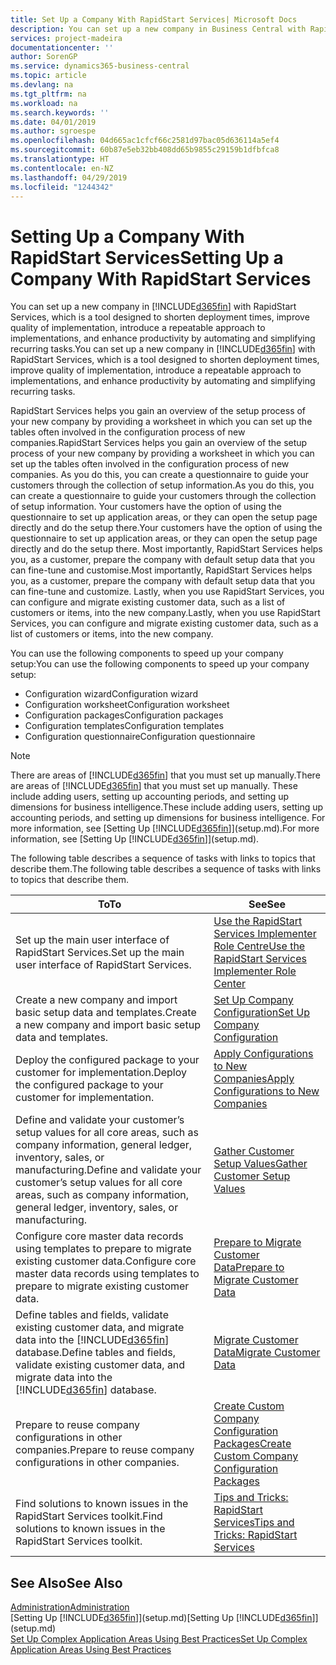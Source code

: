 ```yaml
---
title: Set Up a Company With RapidStart Services| Microsoft Docs
description: You can set up a new company in Business Central with RapidStart services, which is a tool designed to shorten deployment times, improve quality of implementation, introduce a repeatable approach to implementations, and enhance productivity by automating and simplifying recurring tasks.
services: project-madeira
documentationcenter: ''
author: SorenGP
ms.service: dynamics365-business-central
ms.topic: article
ms.devlang: na
ms.tgt_pltfrm: na
ms.workload: na
ms.search.keywords: ''
ms.date: 04/01/2019
ms.author: sgroespe
ms.openlocfilehash: 04d665ac1cfcf66c2581d97bac05d636114a5ef4
ms.sourcegitcommit: 60b87e5eb32bb408dd65b9855c29159b1dfbfca8
ms.translationtype: HT
ms.contentlocale: en-NZ
ms.lasthandoff: 04/29/2019
ms.locfileid: "1244342"
---
```

# <a name="setting-up-a-company-with-rapidstart-services"></a><span data-ttu-id="ed521-103">Setting Up a Company With RapidStart Services</span><span class="sxs-lookup"><span data-stu-id="ed521-103">Setting Up a Company With RapidStart Services</span></span>
<span data-ttu-id="ed521-104">You can set up a new company in [!INCLUDE[d365fin](includes/d365fin_md.md)] with RapidStart Services, which is a tool designed to shorten deployment times, improve quality of implementation, introduce a repeatable approach to implementations, and enhance productivity by automating and simplifying recurring tasks.</span><span class="sxs-lookup"><span data-stu-id="ed521-104">You can set up a new company in [!INCLUDE[d365fin](includes/d365fin_md.md)] with RapidStart Services, which is a tool designed to shorten deployment times, improve quality of implementation, introduce a repeatable approach to implementations, and enhance productivity by automating and simplifying recurring tasks.</span></span>  

<span data-ttu-id="ed521-105">RapidStart Services helps you gain an overview of the setup process of your new company by providing a worksheet in which you can set up the tables often involved in the configuration process of new companies.</span><span class="sxs-lookup"><span data-stu-id="ed521-105">RapidStart Services helps you gain an overview of the setup process of your new company by providing a worksheet in which you can set up the tables often involved in the configuration process of new companies.</span></span> <span data-ttu-id="ed521-106">As you do this, you can create a questionnaire to guide your customers through the collection of setup information.</span><span class="sxs-lookup"><span data-stu-id="ed521-106">As you do this, you can create a questionnaire to guide your customers through the collection of setup information.</span></span> <span data-ttu-id="ed521-107">Your customers have the option of using the questionnaire to set up application areas, or they can open the setup page directly and do the setup there.</span><span class="sxs-lookup"><span data-stu-id="ed521-107">Your customers have the option of using the questionnaire to set up application areas, or they can open the setup page directly and do the setup there.</span></span> <span data-ttu-id="ed521-108">Most importantly, RapidStart Services helps you, as a customer, prepare the company with default setup data that you can fine-tune and customise.</span><span class="sxs-lookup"><span data-stu-id="ed521-108">Most importantly, RapidStart Services helps you, as a customer, prepare the company with default setup data that you can fine-tune and customize.</span></span> <span data-ttu-id="ed521-109">Lastly, when you use RapidStart Services, you can configure and migrate existing customer data, such as a list of customers or items, into the new company.</span><span class="sxs-lookup"><span data-stu-id="ed521-109">Lastly, when you use RapidStart Services, you can configure and migrate existing customer data, such as a list of customers or items, into the new company.</span></span>

<span data-ttu-id="ed521-110">You can use the following components to speed up your company setup:</span><span class="sxs-lookup"><span data-stu-id="ed521-110">You can use the following components to speed up your company setup:</span></span>  

-   <span data-ttu-id="ed521-111">Configuration wizard</span><span class="sxs-lookup"><span data-stu-id="ed521-111">Configuration wizard</span></span>  
-   <span data-ttu-id="ed521-112">Configuration worksheet</span><span class="sxs-lookup"><span data-stu-id="ed521-112">Configuration worksheet</span></span>  
-   <span data-ttu-id="ed521-113">Configuration packages</span><span class="sxs-lookup"><span data-stu-id="ed521-113">Configuration packages</span></span>  
-   <span data-ttu-id="ed521-114">Configuration templates</span><span class="sxs-lookup"><span data-stu-id="ed521-114">Configuration templates</span></span>  
-   <span data-ttu-id="ed521-115">Configuration questionnaire</span><span class="sxs-lookup"><span data-stu-id="ed521-115">Configuration questionnaire</span></span>  

> [!Note]  
>  <span data-ttu-id="ed521-116">There are areas of [!INCLUDE[d365fin](includes/d365fin_md.md)] that you must set up manually.</span><span class="sxs-lookup"><span data-stu-id="ed521-116">There are areas of [!INCLUDE[d365fin](includes/d365fin_md.md)] that you must set up manually.</span></span> <span data-ttu-id="ed521-117">These include adding users, setting up accounting periods, and setting up dimensions for business intelligence.</span><span class="sxs-lookup"><span data-stu-id="ed521-117">These include adding users, setting up accounting periods, and setting up dimensions for business intelligence.</span></span> <span data-ttu-id="ed521-118">For more information, see [Setting Up [!INCLUDE[d365fin](includes/d365fin_md.md)]](setup.md).</span><span class="sxs-lookup"><span data-stu-id="ed521-118">For more information, see [Setting Up [!INCLUDE[d365fin](includes/d365fin_md.md)]](setup.md).</span></span>

 <span data-ttu-id="ed521-119">The following table describes a sequence of tasks with links to topics that describe them.</span><span class="sxs-lookup"><span data-stu-id="ed521-119">The following table describes a sequence of tasks with links to topics that describe them.</span></span>

|<span data-ttu-id="ed521-120">**To**</span><span class="sxs-lookup"><span data-stu-id="ed521-120">**To**</span></span>|<span data-ttu-id="ed521-121">**See**</span><span class="sxs-lookup"><span data-stu-id="ed521-121">**See**</span></span>|  
|------------|-------------|  
|<span data-ttu-id="ed521-122">Set up the main user interface of RapidStart Services.</span><span class="sxs-lookup"><span data-stu-id="ed521-122">Set up the main user interface of RapidStart Services.</span></span>|[<span data-ttu-id="ed521-123">Use the RapidStart Services Implementer Role Centre</span><span class="sxs-lookup"><span data-stu-id="ed521-123">Use the RapidStart Services Implementer Role Center</span></span>](admin-how-to-use-the-rapidstart-services-role-center-to-track-progress.md)|  
|<span data-ttu-id="ed521-124">Create a new company and import basic setup data and templates.</span><span class="sxs-lookup"><span data-stu-id="ed521-124">Create a new company and import basic setup data and templates.</span></span>|[<span data-ttu-id="ed521-125">Set Up Company Configuration</span><span class="sxs-lookup"><span data-stu-id="ed521-125">Set Up Company Configuration</span></span>](admin-set-up-company-configuration.md)|  
|<span data-ttu-id="ed521-126">Deploy the configured package to your customer for implementation.</span><span class="sxs-lookup"><span data-stu-id="ed521-126">Deploy the configured package to your customer for implementation.</span></span>|[<span data-ttu-id="ed521-127">Apply Configurations to New Companies</span><span class="sxs-lookup"><span data-stu-id="ed521-127">Apply Configurations to New Companies</span></span>](admin-apply-configuration-to-new-companies.md)|
|<span data-ttu-id="ed521-128">Define and validate your customer’s setup values for all core areas, such as company information, general ledger, inventory, sales, or manufacturing.</span><span class="sxs-lookup"><span data-stu-id="ed521-128">Define and validate your customer’s setup values for all core areas, such as company information, general ledger, inventory, sales, or manufacturing.</span></span>|[<span data-ttu-id="ed521-129">Gather Customer Setup Values</span><span class="sxs-lookup"><span data-stu-id="ed521-129">Gather Customer Setup Values</span></span>](admin-gather-customer-setup-values.md)|  
|<span data-ttu-id="ed521-130">Configure core master data records using templates to prepare to migrate existing customer data.</span><span class="sxs-lookup"><span data-stu-id="ed521-130">Configure core master data records using templates to prepare to migrate existing customer data.</span></span>|[<span data-ttu-id="ed521-131">Prepare to Migrate Customer Data</span><span class="sxs-lookup"><span data-stu-id="ed521-131">Prepare to Migrate Customer Data</span></span>](admin-use-templates-to-prepare-customer-data-for-migration.md)|  
|<span data-ttu-id="ed521-132">Define tables and fields, validate existing customer data, and migrate data into the [!INCLUDE[d365fin](includes/d365fin_md.md)] database.</span><span class="sxs-lookup"><span data-stu-id="ed521-132">Define tables and fields, validate existing customer data, and migrate data into the [!INCLUDE[d365fin](includes/d365fin_md.md)] database.</span></span>|[<span data-ttu-id="ed521-133">Migrate Customer Data</span><span class="sxs-lookup"><span data-stu-id="ed521-133">Migrate Customer Data</span></span>](admin-migrate-customer-data.md)|
|<span data-ttu-id="ed521-134">Prepare to reuse company configurations in other companies.</span><span class="sxs-lookup"><span data-stu-id="ed521-134">Prepare to reuse company configurations in other companies.</span></span>|[<span data-ttu-id="ed521-135">Create Custom Company Configuration Packages</span><span class="sxs-lookup"><span data-stu-id="ed521-135">Create Custom Company Configuration Packages</span></span>](admin-how-to-create-custom-company-configuration-packages.md)|
|<span data-ttu-id="ed521-136">Find solutions to known issues in the RapidStart Services toolkit.</span><span class="sxs-lookup"><span data-stu-id="ed521-136">Find solutions to known issues in the RapidStart Services toolkit.</span></span>|[<span data-ttu-id="ed521-137">Tips and Tricks: RapidStart Services</span><span class="sxs-lookup"><span data-stu-id="ed521-137">Tips and Tricks: RapidStart Services</span></span>](admin-tips-and-tricks-rapidstart-services.md)|  

## <a name="see-also"></a><span data-ttu-id="ed521-138">See Also</span><span class="sxs-lookup"><span data-stu-id="ed521-138">See Also</span></span>  
[<span data-ttu-id="ed521-139">Administration</span><span class="sxs-lookup"><span data-stu-id="ed521-139">Administration</span></span>](admin-setup-and-administration.md)  
<span data-ttu-id="ed521-140">[Setting Up [!INCLUDE[d365fin](includes/d365fin_md.md)]](setup.md)</span><span class="sxs-lookup"><span data-stu-id="ed521-140">[Setting Up [!INCLUDE[d365fin](includes/d365fin_md.md)]](setup.md)</span></span>  
[<span data-ttu-id="ed521-141">Set Up Complex Application Areas Using Best Practices</span><span class="sxs-lookup"><span data-stu-id="ed521-141">Set Up Complex Application Areas Using Best Practices</span></span>](set-up-complex-application-areas-using-best-practices.md)   
